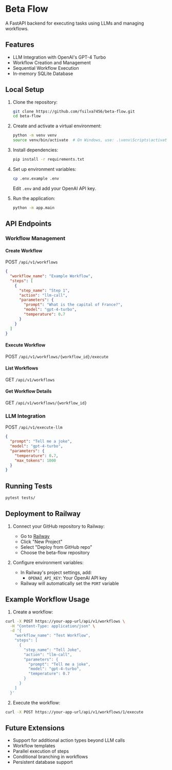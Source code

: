 # Beta Flow

A FastAPI backend for executing tasks using LLMs and managing workflows.

## Features

- LLM Integration with OpenAI's GPT-4 Turbo
- Workflow Creation and Management
- Sequential Workflow Execution
- In-memory SQLite Database

## Local Setup

1. Clone the repository:
   ```bash
   git clone https://github.com/fsilva7456/beta-flow.git
   cd beta-flow
   ```

2. Create and activate a virtual environment:
   ```bash
   python -m venv venv
   source venv/bin/activate  # On Windows, use: .\venv\Scripts\activate
   ```

3. Install dependencies:
   ```bash
   pip install -r requirements.txt
   ```

4. Set up environment variables:
   ```bash
   cp .env.example .env
   ```
   Edit `.env` and add your OpenAI API key.

5. Run the application:
   ```bash
   python -m app.main
   ```

## API Endpoints

### Workflow Management

#### Create Workflow
POST `/api/v1/workflows`
```json
{
  "workflow_name": "Example Workflow",
  "steps": [
    {
      "step_name": "Step 1",
      "action": "llm-call",
      "parameters": {
        "prompt": "What is the capital of France?",
        "model": "gpt-4-turbo",
        "temperature": 0.7
      }
    }
  ]
}
```

#### Execute Workflow
POST `/api/v1/workflows/{workflow_id}/execute`

#### List Workflows
GET `/api/v1/workflows`

#### Get Workflow Details
GET `/api/v1/workflows/{workflow_id}`

### LLM Integration

POST `/api/v1/execute-llm`
```json
{
  "prompt": "Tell me a joke",
  "model": "gpt-4-turbo",
  "parameters": {
    "temperature": 0.7,
    "max_tokens": 1000
  }
}
```

## Running Tests

```bash
pytest tests/
```

## Deployment to Railway

1. Connect your GitHub repository to Railway:
   - Go to [Railway](https://railway.app)
   - Click "New Project"
   - Select "Deploy from GitHub repo"
   - Choose the beta-flow repository

2. Configure environment variables:
   - In Railway's project settings, add:
     - `OPENAI_API_KEY`: Your OpenAI API key
   - Railway will automatically set the `PORT` variable

## Example Workflow Usage

1. Create a workflow:
```bash
curl -X POST https://your-app-url/api/v1/workflows \
  -H "Content-Type: application/json" \
  -d '{
    "workflow_name": "Test Workflow",
    "steps": [
      {
        "step_name": "Tell Joke",
        "action": "llm-call",
        "parameters": {
          "prompt": "Tell me a joke",
          "model": "gpt-4-turbo",
          "temperature": 0.7
        }
      }
    ]
  }'
```

2. Execute the workflow:
```bash
curl -X POST https://your-app-url/api/v1/workflows/1/execute
```

## Future Extensions

- Support for additional action types beyond LLM calls
- Workflow templates
- Parallel execution of steps
- Conditional branching in workflows
- Persistent database support
